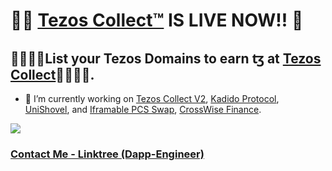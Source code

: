 # 🙋‍♀️ [Tezos Collect™](https://tezoscollect.io)  IS LIVE NOW!! 💎
## 💸💸💸💸List your Tezos Domains to earn ꜩ at [Tezos Collect](https://tezoscollect.io)💸💸💸💸.

- 🔭 I’m currently working on [Tezos Collect V2](https://tezoscollect.io), [Kadido Protocol](https://kadido.com), [UniShovel](https://github.com/toptal126/UniShovel), and [Iframable PCS Swap](https://github.com/toptal126/Iframable-Pancakeswap), [CrossWise Finance](https://crosswise.finance).

<a href="https://komarev.com/ghpvc/?username=toptal126">
    <img src="https://komarev.com/ghpvc/?username=toptal126">
</a>

### [Contact Me - Linktree (Dapp-Engineer)](https://linktr.ee/dapp_engineer)
